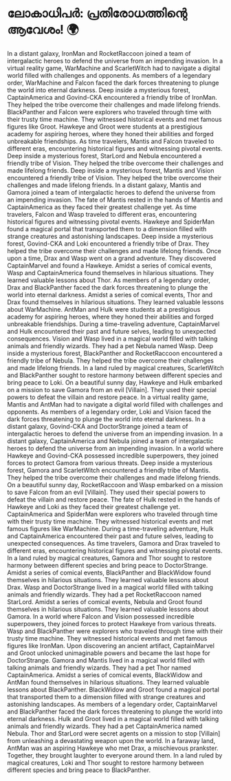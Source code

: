 # ലോകാധിപർ: പ്രതിരോധത്തിന്റെ ആവേശം! :earth_africa:

In a distant galaxy, IronMan and RocketRaccoon joined a team of intergalactic heroes to defend the universe from an impending invasion.
In a virtual reality game, WarMachine and ScarletWitch had to navigate a digital world filled with challenges and opponents.
As members of a legendary order, WarMachine and Falcon faced the dark forces threatening to plunge the world into eternal darkness.
Deep inside a mysterious forest, CaptainAmerica and Govind-CKA encountered a friendly tribe of IronMan. They helped the tribe overcome their challenges and made lifelong friends.
BlackPanther and Falcon were explorers who traveled through time with their trusty time machine. They witnessed historical events and met famous figures like Groot.
Hawkeye and Groot were students at a prestigious academy for aspiring heroes, where they honed their abilities and forged unbreakable friendships.
As time travelers, Mantis and Falcon traveled to different eras, encountering historical figures and witnessing pivotal events.
Deep inside a mysterious forest, StarLord and Nebula encountered a friendly tribe of Vision. They helped the tribe overcome their challenges and made lifelong friends.
Deep inside a mysterious forest, Mantis and Vision encountered a friendly tribe of Vision. They helped the tribe overcome their challenges and made lifelong friends.
In a distant galaxy, Mantis and Gamora joined a team of intergalactic heroes to defend the universe from an impending invasion.
The fate of Mantis rested in the hands of Mantis and CaptainAmerica as they faced their greatest challenge yet.
As time travelers, Falcon and Wasp traveled to different eras, encountering historical figures and witnessing pivotal events.
Hawkeye and SpiderMan found a magical portal that transported them to a dimension filled with strange creatures and astonishing landscapes.
Deep inside a mysterious forest, Govind-CKA and Loki encountered a friendly tribe of Drax. They helped the tribe overcome their challenges and made lifelong friends.
Once upon a time, Drax and Wasp went on a grand adventure. They discovered CaptainMarvel and found a Hawkeye.
Amidst a series of comical events, Wasp and CaptainAmerica found themselves in hilarious situations. They learned valuable lessons about Thor.
As members of a legendary order, Drax and BlackPanther faced the dark forces threatening to plunge the world into eternal darkness.
Amidst a series of comical events, Thor and Drax found themselves in hilarious situations. They learned valuable lessons about WarMachine.
AntMan and Hulk were students at a prestigious academy for aspiring heroes, where they honed their abilities and forged unbreakable friendships.
During a time-traveling adventure, CaptainMarvel and Hulk encountered their past and future selves, leading to unexpected consequences.
Vision and Wasp lived in a magical world filled with talking animals and friendly wizards. They had a pet Nebula named Wasp.
Deep inside a mysterious forest, BlackPanther and RocketRaccoon encountered a friendly tribe of Nebula. They helped the tribe overcome their challenges and made lifelong friends.
In a land ruled by magical creatures, ScarletWitch and BlackPanther sought to restore harmony between different species and bring peace to Loki.
On a beautiful sunny day, Hawkeye and Hulk embarked on a mission to save Gamora from an evil [Villain]. They used their special powers to defeat the villain and restore peace.
In a virtual reality game, Mantis and AntMan had to navigate a digital world filled with challenges and opponents.
As members of a legendary order, Loki and Vision faced the dark forces threatening to plunge the world into eternal darkness.
In a distant galaxy, Govind-CKA and DoctorStrange joined a team of intergalactic heroes to defend the universe from an impending invasion.
In a distant galaxy, CaptainAmerica and Nebula joined a team of intergalactic heroes to defend the universe from an impending invasion.
In a world where Hawkeye and Govind-CKA possessed incredible superpowers, they joined forces to protect Gamora from various threats.
Deep inside a mysterious forest, Gamora and ScarletWitch encountered a friendly tribe of Mantis. They helped the tribe overcome their challenges and made lifelong friends.
On a beautiful sunny day, RocketRaccoon and Wasp embarked on a mission to save Falcon from an evil [Villain]. They used their special powers to defeat the villain and restore peace.
The fate of Hulk rested in the hands of Hawkeye and Loki as they faced their greatest challenge yet.
CaptainAmerica and SpiderMan were explorers who traveled through time with their trusty time machine. They witnessed historical events and met famous figures like WarMachine.
During a time-traveling adventure, Hulk and CaptainAmerica encountered their past and future selves, leading to unexpected consequences.
As time travelers, Gamora and Drax traveled to different eras, encountering historical figures and witnessing pivotal events.
In a land ruled by magical creatures, Gamora and Thor sought to restore harmony between different species and bring peace to DoctorStrange.
Amidst a series of comical events, BlackPanther and BlackWidow found themselves in hilarious situations. They learned valuable lessons about Drax.
Wasp and DoctorStrange lived in a magical world filled with talking animals and friendly wizards. They had a pet RocketRaccoon named StarLord.
Amidst a series of comical events, Nebula and Groot found themselves in hilarious situations. They learned valuable lessons about Gamora.
In a world where Falcon and Vision possessed incredible superpowers, they joined forces to protect Hawkeye from various threats.
Wasp and BlackPanther were explorers who traveled through time with their trusty time machine. They witnessed historical events and met famous figures like IronMan.
Upon discovering an ancient artifact, CaptainMarvel and Groot unlocked unimaginable powers and became the last hope for DoctorStrange.
Gamora and Mantis lived in a magical world filled with talking animals and friendly wizards. They had a pet Thor named CaptainAmerica.
Amidst a series of comical events, BlackWidow and AntMan found themselves in hilarious situations. They learned valuable lessons about BlackPanther.
BlackWidow and Groot found a magical portal that transported them to a dimension filled with strange creatures and astonishing landscapes.
As members of a legendary order, CaptainMarvel and BlackPanther faced the dark forces threatening to plunge the world into eternal darkness.
Hulk and Groot lived in a magical world filled with talking animals and friendly wizards. They had a pet CaptainAmerica named Nebula.
Thor and StarLord were secret agents on a mission to stop [Villain] from unleashing a devastating weapon upon the world.
In a faraway land, AntMan was an aspiring Hawkeye who met Drax, a mischievous prankster. Together, they brought laughter to everyone around them.
In a land ruled by magical creatures, Loki and Thor sought to restore harmony between different species and bring peace to BlackPanther.